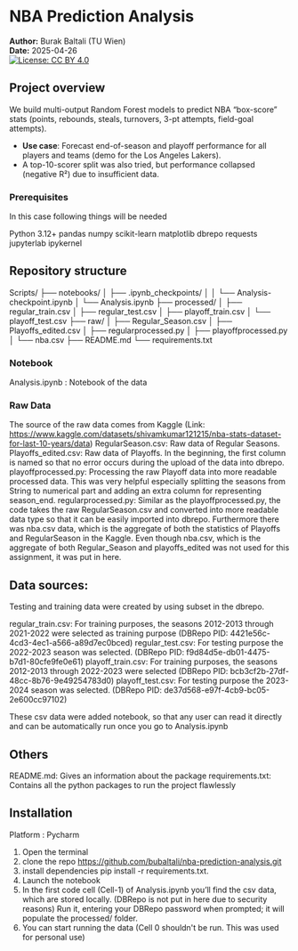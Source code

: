 


# NBA Prediction Analysis

**Author:** Burak Baltali (TU Wien)  
**Date:** 2025-04-26  
[![License: CC BY 4.0](https://img.shields.io/badge/License-CC--BY%204.0-lightgrey.svg)](https://creativecommons.org/licenses/by/4.0/)


## Project overview

We build multi-output Random Forest models to predict NBA “box-score” stats (points, rebounds, steals, turnovers, 3-pt attempts, field-goal attempts).  

- **Use case**: Forecast end-of-season and playoff performance for all players and teams (demo for the Los Angeles Lakers).  
- A top-10-scorer split was also tried, but performance collapsed (negative R²) due to insufficient data.  

### Prerequisites 
In this case following things will be needed

Python 3.12+
pandas
numpy
scikit-learn
matplotlib
dbrepo
requests
jupyterlab
ipykernel

## Repository structure


Scripts/
├── notebooks/
│   ├── .ipynb_checkpoints/
│   │   └── Analysis-checkpoint.ipynb
│   └── Analysis.ipynb
├── processed/
│   ├── regular_train.csv
│   ├── regular_test.csv
│   ├── playoff_train.csv
│   └── playoff_test.csv
├── raw/
│   ├── Regular_Season.csv
│   ├── Playoffs_edited.csv
│   ├── regularprocessed.py
│   ├── playoffprocessed.py
│   └── nba.csv
├── README.md
└── requirements.txt

### Notebook

Analysis.ipynb : Notebook of the data 

### Raw Data 

The source of the raw data comes from Kaggle (Link: https://www.kaggle.com/datasets/shivamkumar121215/nba-stats-dataset-for-last-10-years/data)
RegularSeason.csv: Raw data of Regular Seasons.
Playoffs_edited.csv: Raw data of Playoffs. In the beginning, the first column is named so that no error occurs during the upload of the data into dbrepo. 
playoffprocessed.py: Processing the raw Playoff data into more readable processed data. This was very helpful especially splitting the seasons from String to numerical part and adding an extra
column for representing season_end.
regularprocessed.py: Similar as the playoffprocessed.py, the code takes the raw RegularSeason.csv and converted into more readable data type so that it can be easily imported into dbrepo. 
Furthermore there was nba.csv data, which is the aggregate of both the statistics of Playoffs and RegularSeason in the Kaggle. 
Even though nba.csv, which is the aggregate of both Regular_Season and playoffs_edited was not used for this assignment, it was put in here. 



## Data sources:  
Testing and training data were created by using subset in the dbrepo. 

	
  regular_train.csv:  For training purposes, the seasons 2012-2013 through 2021-2022 were selected as training purpose (DBRepo PID: 4421e56c-4cd3-4ec1-a566-a89d7ec0bced)
  regular_test.csv: For testing purpose the 2022-2023  season was selected. (DBRepo PID: f9d84d5e-db01-4475-b7d1-80cfe9fe0e61)
  playoff_train.csv: For training purposes, the seasons 2012-2013 through 2022-2023 were selected (DBRepo PID: bcb3cf2b-27df-48cc-8b76-9e49254783d0)
  playoff_test.csv: For testing purpose the 2023-2024  season was selected. (DBRepo PID: de37d568-e97f-4cb9-bc05-2e600cc97102)

These csv data were added notebook, so that any user can read it directly and can be automatically run once you go to Analysis.ipynb

## Others

README.md: Gives an information about the package
requirements.txt: Contains all the python packages to run the project flawlessly

## Installation 

Platform : Pycharm


1) Open the terminal 
2) clone the repo https://github.com/bubaltali/nba-prediction-analysis.git
2) install dependencies pip install -r requirements.txt. 
3) Launch the notebook
4)  In the first code cell (Cell-1) of Analysis.ipynb you’ll find the csv data, which are stored locally. (DBRepo is not put in here due to security reasons) Run it, entering your DBRepo password when prompted; it will populate the processed/ folder.
5) You can start running the data (Cell 0 shouldn't be run. This was used for personal use)